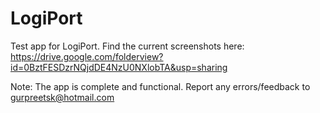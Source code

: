 # LogiPort
Test app for LogiPort.
Find the current screenshots here: https://drive.google.com/folderview?id=0BztFESDzrNQjdDE4NzU0NXlobTA&usp=sharing

Note: The app is complete and functional. Report any errors/feedback to gurpreetsk@hotmail.com
